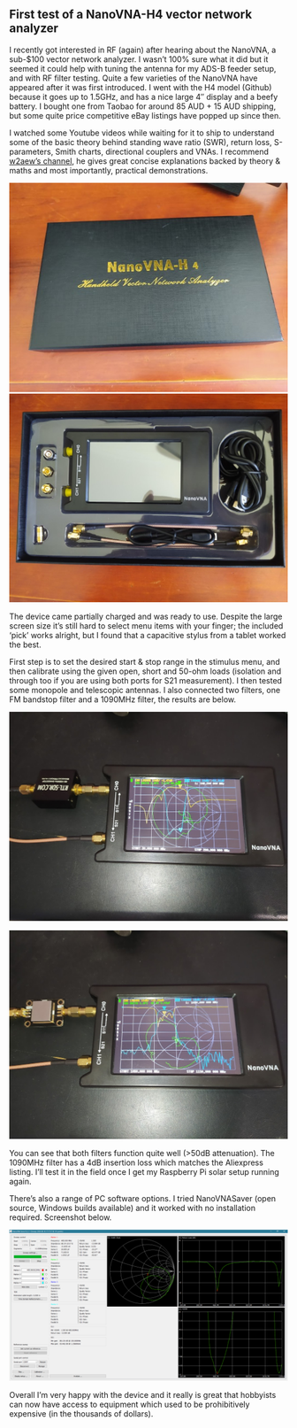 ## First test of a NanoVNA-H4 vector network analyzer

I recently got interested in RF (again) after hearing about the NanoVNA, a sub-$100 vector network analyzer. I wasn’t 100% sure what it did but it seemed it could help with tuning the antenna for my ADS-B feeder setup, and with RF filter testing. Quite a few varieties of the NanoVNA have appeared after it was first introduced. I went with the H4 model (Github) because it goes up to 1.5GHz, and has a nice large 4″ display and a beefy battery. I bought one from Taobao for around 85 AUD + 15 AUD shipping, but some quite price competitive eBay listings have popped up since then.

I watched some Youtube videos while waiting for it to ship to understand some of the basic theory behind standing wave ratio (SWR), return loss, S-parameters, Smith charts, directional couplers and VNAs. I recommend [w2aew’s channel](https://www.youtube.com/user/w2aew/videos), he gives great concise explanations backed by theory & maths and most importantly, practical demonstrations.

![Box](/img/nanovna/box.jpg)
![Contents](/img/nanovna/contents.jpg)

The device came partially charged and was ready to use. Despite the large screen size it’s still hard to select menu items with your finger; the included ‘pick’ works alright, but I found that a capacitive stylus from a tablet worked the best.

First step is to set the desired start & stop range in the stimulus menu, and then calibrate using the given open, short and 50-ohm loads (isolation and through too if you are using both ports for S21 measurement). I then tested some monopole and telescopic antennas. I also connected two filters, one FM bandstop filter and a 1090MHz filter, the results are below.

![green = CH0 smith, yellow = CH0 return loss, blue = CH1 logmag (the interesting one)](/img/nanovna/FM_bandstop.jpg)

![1090MHz bandpass](/img/nanovna/1090_bandpass.jpg)

You can see that both filters function quite well (>50dB attenuation). The 1090MHz filter has a 4dB insertion loss which matches the Aliexpress listing. I’ll test it in the field once I get my Raspberry Pi solar setup running again.

There’s also a range of PC software options. I tried NanoVNASaver (open source, Windows builds available) and it worked with no installation required. Screenshot below.

![a 485MHz antenna](/img/nanovna/485_antenna.PNG)

Overall I’m very happy with the device and it really is great that hobbyists can now have access to equipment which used to be prohibitively expensive (in the thousands of dollars).